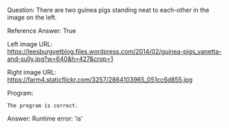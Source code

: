Question: There are two guinea pigs standing neat to each-other in the image on the left.

Reference Answer: True

Left image URL: https://leesburgvetblog.files.wordpress.com/2014/02/guinea-pigs_vanetta-and-sully.jpg?w=640&h=427&crop=1

Right image URL: https://farm4.staticflickr.com/3257/2864103965_051cc6d855.jpg

Program:

```
The program is correct.
```
Answer: Runtime error: 'is'

